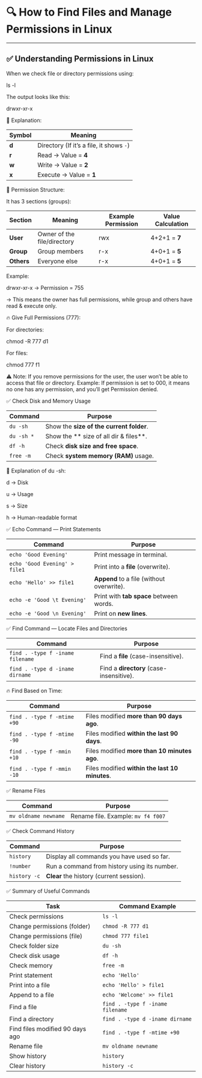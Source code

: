 # 🔍 How to Find Files and Manage Permissions in Linux

---

## ✅ Understanding Permissions in Linux

When we check file or directory permissions using:

ls -l

The output looks like this:

drwxr-xr-x

🔸 Explanation:

| Symbol | Meaning                                  |
| ------ | ---------------------------------------- |
| **d**  | Directory (If it’s a file, it shows `-`) |
| **r**  | Read  → Value = **4**                    |
| **w**  | Write → Value = **2**                    |
| **x**  | Execute → Value = **1**                  |

🔸 Permission Structure:

It has 3 sections (groups):

| Section    | Meaning                     | Example Permission | Value Calculation |
| ---------- | --------------------------- | ------------------ | ----------------- |
| **User**   | Owner of the file/directory | rwx                | 4+2+1 = **7**     |
| **Group**  | Group members               | r-x                | 4+0+1 = **5**     |
| **Others** | Everyone else               | r-x                | 4+0+1 = **5**     |

Example:

drwxr-xr-x → Permission = 755

→ This means the owner has full permissions, while group and others have read & execute only.

🔥 Give Full Permissions (777):

For directories:

chmod -R 777 d1


For files:

chmod 777 f1

⚠️ Note:
If you remove permissions for the user, the user won’t be able to access that file or directory.
Example: If permission is set to 000, it means no one has any permission, and you’ll get Permission denied.

✅ Check Disk and Memory Usage

| Command   | Purpose                                  |
| --------- | ---------------------------------------- |
| `du -sh`  | Show the **size of the current folder**. |
| `du -sh *`| Show the ** size of all dir & files**.   |
| `df -h`   | Check **disk size and free space**.      |
| `free -m` | Check **system memory (RAM)** usage.     |

🔸 Explanation of du -sh:

d → Disk

u → Usage

s → Size

h → Human-readable format

✅ Echo Command — Print Statements

| Command                       | Purpose                                   |
| ----------------------------- | ----------------------------------------- |
| `echo 'Good Evening'`         | Print message in terminal.                |
| `echo 'Good Evening' > file1` | Print into a **file** (overwrite).        |
| `echo 'Hello' >> file1`       | **Append** to a file (without overwrite). |
| `echo -e 'Good \t Evening'`   | Print with **tab space** between words.   |
| `echo -e 'Good \n Evening'`   | Print on **new lines**.                   |

✅ Find Command — Locate Files and Directories

| Command                          | Purpose                                  |
| -------------------------------- | ---------------------------------------- |
| `find . -type f -iname filename` | Find a **file** (case-insensitive).      |
| `find . -type d -iname dirname`  | Find a **directory** (case-insensitive). |

🔥 Find Based on Time:

| Command                     | Purpose                                        |
| --------------------------- | ---------------------------------------------- |
| `find . -type f -mtime +90` | Files modified **more than 90 days ago**.      |
| `find . -type f -mtime -90` | Files modified **within the last 90 days**.    |
| `find . -type f -mmin +10`  | Files modified **more than 10 minutes ago**.   |
| `find . -type f -mmin -10`  | Files modified **within the last 10 minutes**. |

✅ Rename Files

| Command              | Purpose                            |
| -------------------- | ---------------------------------- |
| `mv oldname newname` | Rename file. Example: `mv f4 f007` |

✅ Check Command History

| Command      | Purpose                                      |
| ------------ | -------------------------------------------- |
| `history`    | Display all commands you have used so far.   |
| `!number`    | Run a command from history using its number. |
| `history -c` | **Clear** the history (current session).     |

✅ Summary of Useful Commands

| Task                            | Command Example                  |
| ------------------------------- | -------------------------------- |
| Check permissions               | `ls -l`                          |
| Change permissions (folder)     | `chmod -R 777 d1`                |
| Change permissions (file)       | `chmod 777 file1`                |
| Check folder size               | `du -sh`                         |
| Check disk usage                | `df -h`                          |
| Check memory                    | `free -m`                        |
| Print statement                 | `echo 'Hello'`                   |
| Print into a file               | `echo 'Hello' > file1`           |
| Append to a file                | `echo 'Welcome' >> file1`        |
| Find a file                     | `find . -type f -iname filename` |
| Find a directory                | `find . -type d -iname dirname`  |
| Find files modified 90 days ago | `find . -type f -mtime +90`      |
| Rename file                     | `mv oldname newname`             |
| Show history                    | `history`                        |
| Clear history                   | `history -c`                     |
